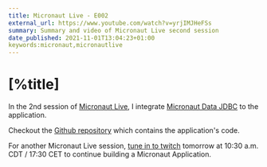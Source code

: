 ```yaml
---
title: Micronaut Live - E002
external_url: https://www.youtube.com/watch?v=yrjIMJHeFSs
summary: Summary and video of Micronaut Live second session
date_published: 2021-11-01T13:04:23+01:00
keywords:micronaut,micronautlive
---
```


# [%title]

In the 2nd session of [Micronaut Live](https://sergiodelamo.com/blog/micronaut-live-introduction.html), I integrate [Micronaut Data JDBC](https://micronaut-projects.github.io/micronaut-data/latest/guide/#dbc) to the application.

Checkout the [Github repository](https://github.com/sdelamo/micronaut-live-newsletter/) which contains the application's code.

For another Micronaut Live session, [tune in to twitch](https://twitch.tv/micronautfw) tomorrow at 10:30 a.m. CDT / 17:30 CET to continue building a Micronaut Application. 